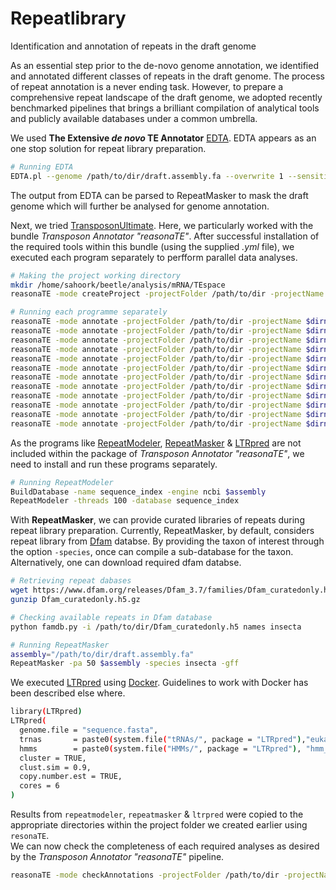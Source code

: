# Repeatlibrary
Identification and annotation of repeats in the draft genome

As an essential step prior to the de-novo genome annotation, we identified and annotated different classes of repeats in the draft genome. The process of repeat annotation
is a never ending task. However, to prepare a comprehensive repeat landscape of the draft genome, we adopted recently benchmarked pipelines that brings a brilliant compilation
of analytical tools and publicly available databases under a common umbrella.

We used **The Extensive *de novo* TE Annotator** [EDTA](https://github.com/oushujun/EDTA). EDTA appears as an one stop solution for repeat library preparation.
```bash
# Running EDTA
EDTA.pl --genome /path/to/dir/draft.assembly.fa --overwrite 1 --sensitive 1 --anno 1 --evaluate 1 --threads 110
```
The output from EDTA can be parsed to RepeatMasker to mask the draft genome which will further be analysed for genome annotation.

Next, we tried [TransposonUltimate](https://github.com/DerKevinRiehl/TransposonUltimate). Here, we particularly worked with the bundle *Transposon Annotator "reasonaTE"*. After successful installation of the required tools within this bundle (using the supplied *.yml* file), we executed each program separately to perfform parallel data analyses.
```bash
# Making the project working directory
mkdir /home/sahoork/beetle/analysis/mRNA/TEspace
reasonaTE -mode createProject -projectFolder /path/to/dir -projectName $dirname -inputFasta /path/to/dir/in/draft.assembly.fa

# Running each programme separately
reasonaTE -mode annotate -projectFolder /path/to/dir -projectName $dirname -tool helitronScanner
reasonaTE -mode annotate -projectFolder /path/to/dir -projectName $dirname -tool ltrHarvest 
reasonaTE -mode annotate -projectFolder /path/to/dir -projectName $dirname -tool mitefind
reasonaTE -mode annotate -projectFolder /path/to/dir -projectName $dirname -tool mitetracker xxxxx -w 10
reasonaTE -mode annotate -projectFolder /path/to/dir -projectName $dirname -tool must
reasonaTE -mode annotate -projectFolder /path/to/dir -projectName $dirname -tool repeatmodel 
reasonaTE -mode annotate -projectFolder /path/to/dir -projectName $dirname -tool repMasker
reasonaTE -mode annotate -projectFolder /path/to/dir -projectName $dirname -tool sinefind
reasonaTE -mode annotate -projectFolder /path/to/dir -projectName $dirname -tool sinescan xxxxx -k 10
reasonaTE -mode annotate -projectFolder /path/to/dir -projectName $dirname -tool tirvish
reasonaTE -mode annotate -projectFolder /path/to/dir -projectName $dirname -tool transposonPSI
reasonaTE -mode annotate -projectFolder /path/to/dir -projectName $dirname -tool NCBICDD1000
```
As the programs like [RepeatModeler](https://github.com/Dfam-consortium/RepeatModeler), [RepeatMasker](https://github.com/rmhubley/RepeatMasker) & [LTRpred](https://github.com/HajkD/LTRpred) are not included within the package of *Transposon Annotator "reasonaTE"*, we need to install and run these programs separately.
```bash
# Running RepeatModeler
BuildDatabase -name sequence_index -engine ncbi $assembly
RepeatModeler -threads 100 -database sequence_index
```
With **RepeatMasker**, we can provide curated libraries of repeats during repeat library preparation. Currently, RepeatMasker, by default, considers repeat library from [Dfam](https://www.dfam.org/) databse. By providing the taxon of interest through the option ```-species```, once can compile a sub-database for the taxon. Alternatively, one can download required dfam databse.

```bash
# Retrieving repeat dabases
wget https://www.dfam.org/releases/Dfam_3.7/families/Dfam_curatedonly.h5.gz
gunzip Dfam_curatedonly.h5.gz

# Checking available repeats in Dfam database
python famdb.py -i /path/to/dir/Dfam_curatedonly.h5 names insecta

# Running RepeatMasker
assembly="/path/to/dir/draft.assembly.fa"
RepeatMasker -pa 50 $assembly -species insecta -gff
```
We executed [LTRpred](https://github.com/HajkD/LTRpred) using [Docker](https://www.docker.com/). Guidelines to work with Docker has been described else where.

```bash
library(LTRpred)
LTRpred(
  genome.file = "sequence.fasta",
  trnas       = paste0(system.file("tRNAs/", package = "LTRpred"),"eukaryotic-tRNAs.fa"),
  hmms        = paste0(system.file("HMMs/", package = "LTRpred"), "hmm_*"),
  cluster = TRUE,
  clust.sim = 0.9,
  copy.number.est = TRUE,
  cores = 6
)
```
Results from ```repeatmodeler```, ```repeatmasker``` & ```ltrpred``` were copied to the appropriate directories within the project folder we created earlier using ```resonaTE```.  
We can now check the completeness of each required analyses as desired by the *Transposon Annotator "reasonaTE"* pipeline.
```bash
reasonaTE -mode checkAnnotations -projectFolder /path/to/dir -projectName $dirname
```
